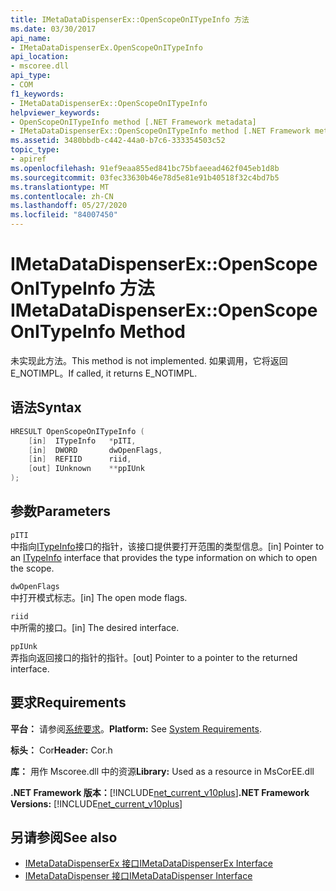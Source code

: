 ```yaml
---
title: IMetaDataDispenserEx::OpenScopeOnITypeInfo 方法
ms.date: 03/30/2017
api_name:
- IMetaDataDispenserEx.OpenScopeOnITypeInfo
api_location:
- mscoree.dll
api_type:
- COM
f1_keywords:
- IMetaDataDispenserEx::OpenScopeOnITypeInfo
helpviewer_keywords:
- OpenScopeOnITypeInfo method [.NET Framework metadata]
- IMetaDataDispenserEx::OpenScopeOnITypeInfo method [.NET Framework metadata]
ms.assetid: 3480bbdb-c442-44a0-b7c6-333354503c52
topic_type:
- apiref
ms.openlocfilehash: 91ef9eaa855ed841bc75bfaeead462f045eb1d8b
ms.sourcegitcommit: 03fec33630b46e78d5e81e91b40518f32c4bd7b5
ms.translationtype: MT
ms.contentlocale: zh-CN
ms.lasthandoff: 05/27/2020
ms.locfileid: "84007450"
---
```

# <a name="imetadatadispenserexopenscopeonitypeinfo-method"></a><span data-ttu-id="fc794-102">IMetaDataDispenserEx::OpenScopeOnITypeInfo 方法</span><span class="sxs-lookup"><span data-stu-id="fc794-102">IMetaDataDispenserEx::OpenScopeOnITypeInfo Method</span></span>
<span data-ttu-id="fc794-103">未实现此方法。</span><span class="sxs-lookup"><span data-stu-id="fc794-103">This method is not implemented.</span></span> <span data-ttu-id="fc794-104">如果调用，它将返回 E_NOTIMPL。</span><span class="sxs-lookup"><span data-stu-id="fc794-104">If called, it returns E_NOTIMPL.</span></span>  
  
## <a name="syntax"></a><span data-ttu-id="fc794-105">语法</span><span class="sxs-lookup"><span data-stu-id="fc794-105">Syntax</span></span>  
  
```cpp  
HRESULT OpenScopeOnITypeInfo (  
    [in]  ITypeInfo   *pITI,  
    [in]  DWORD       dwOpenFlags,  
    [in]  REFIID      riid,  
    [out] IUnknown    **ppIUnk  
);  
```  
  
## <a name="parameters"></a><span data-ttu-id="fc794-106">参数</span><span class="sxs-lookup"><span data-stu-id="fc794-106">Parameters</span></span>  
 `pITI`  
 <span data-ttu-id="fc794-107">中指向[ITypeInfo](https://docs.microsoft.com/previous-versions/windows/desktop/api/oaidl/nn-oaidl-itypeinfo)接口的指针，该接口提供要打开范围的类型信息。</span><span class="sxs-lookup"><span data-stu-id="fc794-107">[in] Pointer to an [ITypeInfo](https://docs.microsoft.com/previous-versions/windows/desktop/api/oaidl/nn-oaidl-itypeinfo) interface that provides the type information on which to open the scope.</span></span>  
  
 `dwOpenFlags`  
 <span data-ttu-id="fc794-108">中打开模式标志。</span><span class="sxs-lookup"><span data-stu-id="fc794-108">[in] The open mode flags.</span></span>  
  
 `riid`  
 <span data-ttu-id="fc794-109">中所需的接口。</span><span class="sxs-lookup"><span data-stu-id="fc794-109">[in] The desired interface.</span></span>  
  
 `ppIUnk`  
 <span data-ttu-id="fc794-110">弄指向返回接口的指针的指针。</span><span class="sxs-lookup"><span data-stu-id="fc794-110">[out] Pointer to a pointer to the returned interface.</span></span>  
  
## <a name="requirements"></a><span data-ttu-id="fc794-111">要求</span><span class="sxs-lookup"><span data-stu-id="fc794-111">Requirements</span></span>  
 <span data-ttu-id="fc794-112">**平台：** 请参阅[系统要求](../../get-started/system-requirements.md)。</span><span class="sxs-lookup"><span data-stu-id="fc794-112">**Platform:** See [System Requirements](../../get-started/system-requirements.md).</span></span>  
  
 <span data-ttu-id="fc794-113">**标头：** Cor</span><span class="sxs-lookup"><span data-stu-id="fc794-113">**Header:** Cor.h</span></span>  
  
 <span data-ttu-id="fc794-114">**库：** 用作 Mscoree.dll 中的资源</span><span class="sxs-lookup"><span data-stu-id="fc794-114">**Library:** Used as a resource in MsCorEE.dll</span></span>  
  
 <span data-ttu-id="fc794-115">**.NET Framework 版本：**[!INCLUDE[net_current_v10plus](../../../../includes/net-current-v10plus-md.md)]</span><span class="sxs-lookup"><span data-stu-id="fc794-115">**.NET Framework Versions:** [!INCLUDE[net_current_v10plus](../../../../includes/net-current-v10plus-md.md)]</span></span>  
  
## <a name="see-also"></a><span data-ttu-id="fc794-116">另请参阅</span><span class="sxs-lookup"><span data-stu-id="fc794-116">See also</span></span>

- [<span data-ttu-id="fc794-117">IMetaDataDispenserEx 接口</span><span class="sxs-lookup"><span data-stu-id="fc794-117">IMetaDataDispenserEx Interface</span></span>](imetadatadispenserex-interface.md)
- [<span data-ttu-id="fc794-118">IMetaDataDispenser 接口</span><span class="sxs-lookup"><span data-stu-id="fc794-118">IMetaDataDispenser Interface</span></span>](imetadatadispenser-interface.md)
